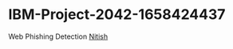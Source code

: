 # IBM-Project-2042-1658424437
Web Phishing Detection 
[Nitish](https://github.com/IBM-EPBL/IBM-Project-2042-1658424437/tree/main/Assignments/Nitish%20kumar%20(Team%20Lead))

